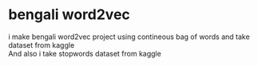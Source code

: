 # bengali word2vec
i make bengali word2vec project using contineous bag of words 
and take dataset from kaggle 
</br>
And also i take stopwords dataset from kaggle 

